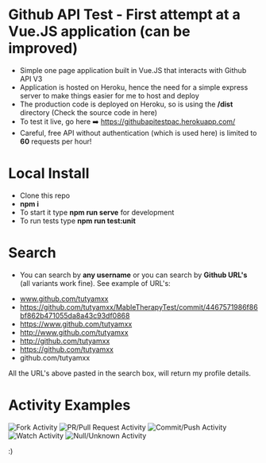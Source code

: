 # Github API Test - First attempt at a Vue.JS application (can be improved)

* Simple one page application built in Vue.JS that interacts with Github API V3
* Application is hosted on Heroku, hence the need for a simple express server to make things easier for me to host and deploy
* The production code is deployed on Heroku, so is using the **/dist** directory (Check the source code in here)
* To test it live, go here ➡️ https://githubapitestpac.herokuapp.com/
* Careful, free API without authentication (which is used here) is limited to **60** requests per hour!

# Local Install

* Clone this repo
* **npm i**
* To start it type **npm run serve** for development
* To run tests type **npm run test:unit**

# Search

* You can search by **any username** or you can search by **Github URL's** (all variants work fine). See example of URL's:

- www.github.com/tutyamxx
- https://github.com/tutyamxx/MableTherapyTest/commit/4467571986f86bf862b471055da8a43c93df0868
- https://www.github.com/tutyamxx
- http://www.github.com/tutyamxx
- http://github.com/tutyamxx
- https://github.com/tutyamxx
- github.com/tutyamxx

All the URL's above pasted in the search box, will return my profile details.

# Activity Examples

![Fork Activity](https://github.com/tutyamxx/MableTherapyTest/blob/master/fork1.PNG)
![PR/Pull Request Activity](https://github.com/tutyamxx/MableTherapyTest/blob/master/pullrequest1.PNG)
![Commit/Push Activity](https://github.com/tutyamxx/MableTherapyTest/blob/master/push1.PNG)
![Watch Activity](https://github.com/tutyamxx/MableTherapyTest/blob/master/watch1.PNG)
![Null/Unknown Activity](https://github.com/tutyamxx/MableTherapyTest/blob/master/unknown1.PNG)




:)

